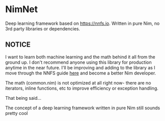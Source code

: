 # NimNet
Deep learning framework based on https://nnfs.io. Written in pure Nim, no 3rd party libraries or dependencies.

## NOTICE
I want to learn both machine learning and the math behind it all from the ground up. I don't recommend anyone using this library for production anytime in the near future. I'll be improving and adding to the library as I move through the NNFS guide [here](https://nnfs.io) and become a better Nim developer.

The math (common.nim) is not optimized at all right now- there are no iterators, inline functions, etc to improve efficiency or exception handling.

That being said...

The concept of a deep learning framework written in pure Nim still sounds pretty cool

